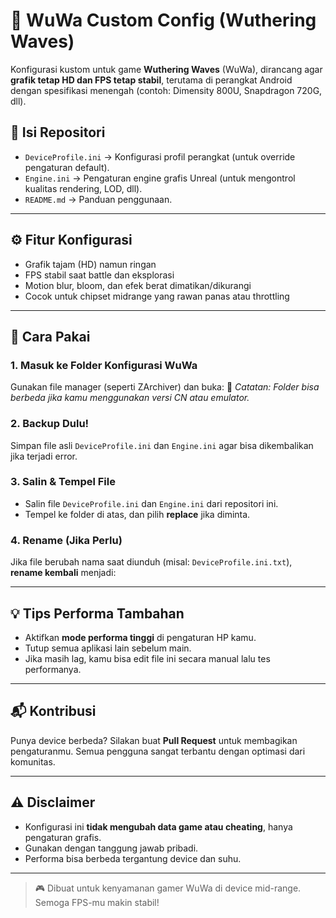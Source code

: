 # 🔧 WuWa Custom Config (Wuthering Waves)

Konfigurasi kustom untuk game **Wuthering Waves** (WuWa), dirancang agar **grafik tetap HD dan FPS tetap stabil**, terutama di perangkat Android dengan spesifikasi menengah (contoh: Dimensity 800U, Snapdragon 720G, dll).

## 📂 Isi Repositori

- `DeviceProfile.ini` → Konfigurasi profil perangkat (untuk override pengaturan default).
- `Engine.ini` → Pengaturan engine grafis Unreal (untuk mengontrol kualitas rendering, LOD, dll).
- `README.md` → Panduan penggunaan.

---

## ⚙️ Fitur Konfigurasi

- Grafik tajam (HD) namun ringan
- FPS stabil saat battle dan eksplorasi
- Motion blur, bloom, dan efek berat dimatikan/dikurangi
- Cocok untuk chipset midrange yang rawan panas atau throttling

---

## 🚀 Cara Pakai

### 1. **Masuk ke Folder Konfigurasi WuWa**

Gunakan file manager (seperti ZArchiver) dan buka:
📌 *Catatan: Folder bisa berbeda jika kamu menggunakan versi CN atau emulator.*

### 2. **Backup Dulu!**
Simpan file asli `DeviceProfile.ini` dan `Engine.ini` agar bisa dikembalikan jika terjadi error.

### 3. **Salin & Tempel File**
- Salin file `DeviceProfile.ini` dan `Engine.ini` dari repositori ini.
- Tempel ke folder di atas, dan pilih **replace** jika diminta.

### 4. **Rename (Jika Perlu)**
Jika file berubah nama saat diunduh (misal: `DeviceProfile.ini.txt`), **rename kembali** menjadi:

---

## 💡 Tips Performa Tambahan

- Aktifkan **mode performa tinggi** di pengaturan HP kamu.
- Tutup semua aplikasi lain sebelum main.
- Jika masih lag, kamu bisa edit file ini secara manual lalu tes performanya.

---

## 📬 Kontribusi

Punya device berbeda? Silakan buat **Pull Request** untuk membagikan pengaturanmu. Semua pengguna sangat terbantu dengan optimasi dari komunitas.

---

## ⚠️ Disclaimer

- Konfigurasi ini **tidak mengubah data game atau cheating**, hanya pengaturan grafis.
- Gunakan dengan tanggung jawab pribadi.
- Performa bisa berbeda tergantung device dan suhu.

---

> 🎮 Dibuat untuk kenyamanan gamer WuWa di device mid-range. Semoga FPS-mu makin stabil!
